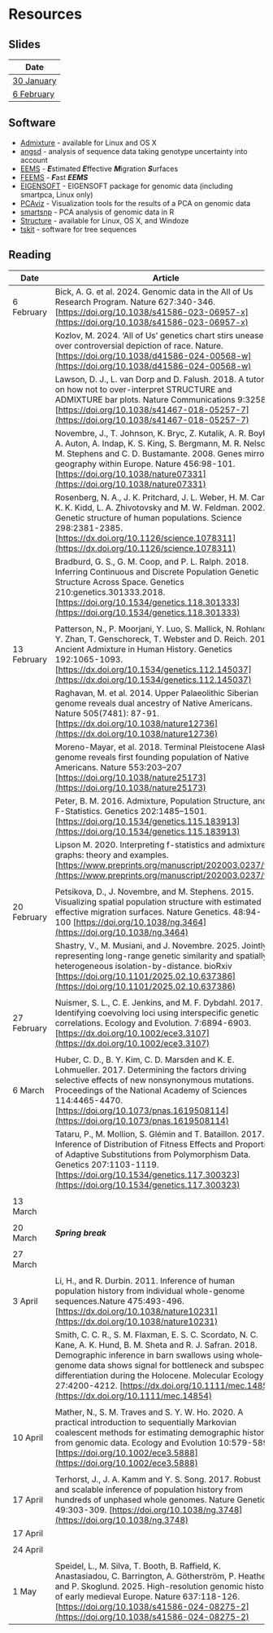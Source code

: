 # Resources

## Slides

|Date|
|----|
|[30 January](lecture_slides/2025-01-30_chapter-12.pdf)|
|[6 February](lecture_slides/2025-02-06.pdf)|

## Software
* [Admixture](https://dalexander.github.io/admixture/) - available for Linux and OS X
* [angsd](https://www.popgen.dk/angsd/index.php/ANGSD) - analysis of sequence data taking genotype uncertainty into account
* [EEMS](https://github.com/dipetkov/eems) - ***E***stimated ***E***ffective ***M***igration ***S***urfaces
* [FEEMS](https://github.com/VivaswatS/feems) - ***F***ast ***EEMS***
* [EIGENSOFT](https://github.com/DReichLab/EIG) - EIGENSOFT package for genomic data (including smartpca, Linux only)
* [PCAviz](https://github.com/NovembreLab/PCAviz) - Visualization tools for the results of a PCA on genomic data
* [smartsnp](https://christianhuber.github.io/smartsnp/index.html) - PCA analysis of genomic data in R
* [Structure](https://web.stanford.edu/group/pritchardlab/structure.html) - available for Linux, OS X, and Windoze
* [tskit](https://tskit.dev/) - software for tree sequences

## Reading

|Date|Article|
|----|-------|
|6 February|Bick, A. G. et al. 2024. Genomic data in the All of Us Research Program. Nature 627:340-346. [https://doi.org/10.1038/s41586-023-06957-x](https://doi.org/10.1038/s41586-023-06957-x)|
| |Kozlov, M. 2024. ‘All of Us’ genetics chart stirs unease over controversial depiction of race. Nature. [https://doi.org/10.1038/d41586-024-00568-w](https://doi.org/10.1038/d41586-024-00568-w)|
| |Lawson, D. J., L. van Dorp and D. Falush. 2018. A tutorial on how not to over-interpret STRUCTURE and ADMIXTURE bar plots. Nature Communications 9:3258. [https://doi.org/10.1038/s41467-018-05257-7](https://doi.org/10.1038/s41467-018-05257-7)|
| |Novembre, J., T. Johnson, K. Bryc, Z. Kutalik, A. R. Boyko, A. Auton, A. Indap, K. S. King, S. Bergmann, M. R. Nelson, M. Stephens and C. D. Bustamante. 2008. Genes mirror geography within Europe. Nature 456:98-101. [https://doi.org/10.1038/nature07331](https://doi.org/10.1038/nature07331)|
| |Rosenberg, N. A., J. K. Pritchard, J. L. Weber, H. M. Cann, K. K. Kidd, L. A. Zhivotovsky and M. W. Feldman. 2002. Genetic structure of human populations. Science 298:2381-2385. [https://dx.doi.org/10.1126/science.1078311](https://dx.doi.org/10.1126/science.1078311)|
| |Bradburd, G. S., G. M. Coop, and P. L. Ralph. 2018. Inferring Continuous and Discrete Population Genetic Structure Across Space. Genetics 210:genetics.301333.2018. [https://doi.org/10.1534/genetics.118.301333](https://doi.org/10.1534/genetics.118.301333)|
| | |
|13 February| Patterson, N., P. Moorjani, Y. Luo, S. Mallick, N. Rohland, Y. Zhan, T. Genschoreck, T. Webster and D. Reich. 2012. Ancient Admixture in Human History. Genetics 192:1065-1093. [https://dx.doi.org/10.1534/genetics.112.145037](https://dx.doi.org/10.1534/genetics.112.145037)|
| | Raghavan, M. et al. 2014. Upper Palaeolithic Siberian genome reveals dual ancestry of Native Americans. Nature 505(7481): 87-91. [https://dx.doi.org/10.1038/nature12736](https://dx.doi.org/10.1038/nature12736)|
| | Moreno-Mayar, et al. 2018. Terminal Pleistocene Alaskan genome reveals first founding population of Native Americans. Nature 553:203–207 [https://doi.org/10.1038/nature25173](https://doi.org/10.1038/nature25173)|
| | Peter, B. M. 2016. Admixture, Population Structure, and F-Statistics. Genetics 202:1485–1501. [https://doi.org/10.1534/genetics.115.183913](https://doi.org/10.1534/genetics.115.183913)|
| | Lipson M. 2020. Interpreting f-statistics and admixture graphs: theory and examples. [https://www.preprints.org/manuscript/202003.0237/v1](https://www.preprints.org/manuscript/202003.0237/v1)|
| | |
|20 February|Petsikova, D., J. Novembre, and M. Stephens.  2015.  Visualizing spatial population structure with estimated effective migration surfaces.  Nature Genetics. 48:94-100 [https://doi.org/10.1038/ng.3464](https://doi.org/10.1038/ng.3464)|
| |Shastry, V., M. Musiani, and J. Novembre. 2025. Jointly representing long-range genetic similarity and spatially heterogeneous isolation-by-distance. bioRxiv [https://doi.org/10.1101/2025.02.10.637386](https://doi.org/10.1101/2025.02.10.637386)
| | |
|27 February|Nuismer, S. L., C. E. Jenkins, and M. F. Dybdahl.  2017.  Identifying coevolving loci using interspecific genetic correlations. Ecology and Evolution.  7:6894-6903. [https://dx.doi.org/10.1002/ece3.3107](https://dx.doi.org/10.1002/ece3.3107)|
| | |
|6 March|Huber, C. D., B. Y. Kim, C. D. Marsden and K. E. Lohmueller. 2017. Determining the factors driving selective effects of new nonsynonymous mutations. Proceedings of the National Academy of Sciences 114:4465-4470. [https://doi.org/10.1073/pnas.1619508114](https://doi.org/10.1073/pnas.1619508114)|
| |Tataru, P., M. Mollion, S. Glémin and T. Bataillon. 2017. Inference of Distribution of Fitness Effects and Proportion of Adaptive Substitutions from Polymorphism Data. Genetics 207:1103-1119.  [https://doi.org/10.1534/genetics.117.300323](https://doi.org/10.1534/genetics.117.300323)
| | |
|13 March| |
| | |
|20 March|***Spring break***|
| | |
|27 March| |
| | |
|3 April|Li, H., and R. Durbin. 2011. Inference of human population history from individual whole-genome sequences.Nature 475:493-496. [https://dx.doi.org/10.1038/nature10231](https://dx.doi.org/10.1038/nature10231) |
| |Smith, C. C. R., S. M. Flaxman, E. S. C. Scordato, N. C. Kane, A. K. Hund, B. M. Sheta and R. J. Safran. 2018. Demographic inference in barn swallows using whole‐genome data shows signal for bottleneck and subspecies differentiation during the Holocene. Molecular Ecology 27:4200-4212. [https://dx.doi.org/10.1111/mec.14854](https://dx.doi.org/10.1111/mec.14854)|
| | |
|10 April|Mather, N., S. M. Traves and S. Y. W. Ho. 2020. A practical introduction to sequentially Markovian coalescent methods for estimating demographic history from genomic data. Ecology and Evolution 10:579-589. [https://doi.org/10.1002/ece3.5888](https://doi.org/10.1002/ece3.5888)|
| | |
|17 April|Terhorst, J., J. A. Kamm and Y. S. Song. 2017. Robust and scalable inference of population history from hundreds of unphased whole genomes. Nature Genetics 49:303-309. [https://doi.org/10.1038/ng.3748](https://doi.org/10.1038/ng.3748) |
|17 April| |
| | |
|24 April| |
| | |
|1 May|Speidel, L., M. Silva, T. Booth, B. Raffield, K. Anastasiadou, C. Barrington, A. Götherström, P. Heather and P. Skoglund. 2025. High-resolution genomic history of early medieval Europe. Nature 637:118-126. [https://doi.org/10.1038/s41586-024-08275-2](https://doi.org/10.1038/s41586-024-08275-2)


